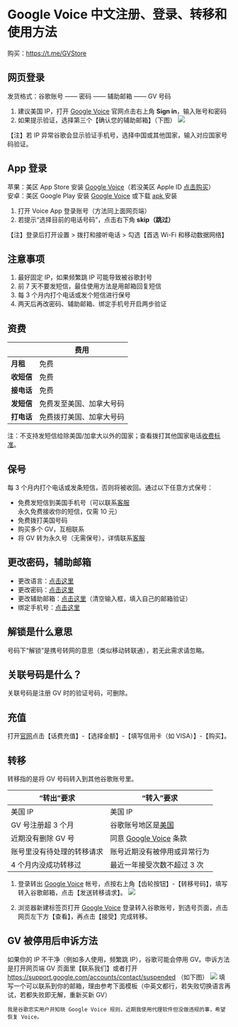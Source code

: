 # Google Voice 中文注册、登录、转移和使用方法

购买：https://t.me/GVStore

## 网页登录
发货格式：谷歌账号 —— 密码 —— 辅助邮箱 —— GV 号码
1. 建议美国 IP，打开 [Google Voice](https://voice.google.com/) 官网点击右上角 **Sign in**，输入账号和密码
2. 如果提示验证，选择第三个【确认您的辅助邮箱】（下图）
![](https://i.imgur.com/ZSuOzOH.png)

【注】若 IP 异常谷歌会显示验证手机号，选择中国或其他国家，输入对应国家号码验证。

## App 登录

苹果：美区 App Store 安装 [Google Voice](https://apps.apple.com/us/app/google-voice/id318698524)（若没美区 Apple ID [点击购买](https://t.me/GVStore)）\
安卓：美区 Google Play 安装 [Google Voice](https://play.google.com/store/apps/details?id=com.google.android.apps.googlevoice&hl=zh&gl=US) 或下载 [apk ](https://apkpure.com/search?q=Google+Voice)安装

1. 打开 Voice App 登录账号（方法同上面网页端）
2. 若提示“选择目前的电话号码”，点击右下角 **skip（跳过）**

【注】登录后打开设置 > 拨打和接听电话 > 勾选【首选 Wi-Fi 和移动数据网络】

## 注意事项
1. 最好固定 IP，如果频繁跳 IP 可能导致被谷歌封号
2. 前 7 天不要发短信，最佳使用方法是用邮箱回复短信
3. 每 3 个月内打个电话或发个短信进行保号
4. 两天后再改密码、辅助邮箱、绑定手机号开启两步验证

## 资费
|  | 费用 | 
|---|---|
| **月租** | 免费 | 
| **收短信** | 免费 |  
| **接电话** | 免费|   
| **发短信** | 免费发至美国、加拿大号码|  
| **打电话** | 免费拨打美国、加拿大号码|
注：不支持发短信给除美国/加拿大以外的国家；查看拨打其他国家电话[收费标准](https://voice.google.com/u/0/rates?pli=1)。

## 保号
每 3 个月内打个电话或发条短信，否则将被收回。通过以下任意方式保号：
 - 免费发短信到美国手机号（可以联系[客服](https://t.me/GVStore)永久免费接收你的短信，仅需 10 元）
 - 免费拨打美国号码
 - 购买多个 GV，互相联系
 - 将 GV 转为永久号（无需保号），详情联系[客服](https://t.me/GVStore)

## 更改密码，辅助邮箱
- 更改语言：[点击这里](https://myaccount.google.com/language?gar=1)
- 更改密码：[点击这里](https://myaccount.google.com/signinoptions/password)
- 更改辅助邮箱：[点击这里](https://myaccount.google.com/recovery/email)（清空输入框，填入自己的邮箱验证）
- 绑定手机号：[点击这里](https://myaccount.google.com/signinoptions/rescuephone)

## 解锁是什么意思
号码下“解锁”是携号转网的意思（类似移动转联通），若无此需求请忽略。

## 关联号码是什么？
关联号码是注册 GV 时的验证号码，可删除。

## 充值
打开[官网](https://voice.google.com/u/0/billing)点击【话费充值】-【选择金额】-【填写信用卡（如 VISA）】-【购买】。

## 转移
转移指的是将 GV 号码转入到其他谷歌账号里。

| “转出”要求 | “转入”要求 |  
|---|---|
|美国 IP|美国 IP|
| GV 号注册超 3 个月 | 谷歌账号地区是[美国](https://policies.google.com/terms) |  
| 近期没有删除 GV 号| 同意 [Google Voice](https://voice.google.com) 条款 | 
| 账号里没有待处理的转移请求| 账号近期没有被停用或异常行为 | 
| 4 个月内没成功转移过| 最近一年接受次数不超过 3 次| 

1. 登录转出 [Google Voice](https://voice.google.com) 帐号，点按右上角【齿轮按钮】-【转移号码】，填写转入谷歌邮箱，点击【发送转移请求】。
![](https://i.imgur.com/b4sTmtB.png)

2. 浏览器新建标签页打开 [Google Voice](https://voice.google.com) 登录转入谷歌账号，到选号页面，点击网页左下方【查看】，再点击【接受】完成转移。

## GV 被停用后申诉方法
如果你的 IP 不干净（例如多人使用，频繁跳 IP），谷歌可能会停用 GV。申诉方法是打开网页端 GV 页面里【联系我们】或者打开 https://support.google.com/accounts/contact/suspended （如下图）
![](https://i.imgur.com/d8vfmvd.png)
填写一个可以联系到你的邮箱，理由参考下面模板（中英文都行，若失败切换语言再试，若都失败即无解，重新买新 GV）
```
我是谷歌忠实用户并知晓 Google Voice 规则，近期我使用代理软件但没做违规的事，希望恢复 Voice。
```
